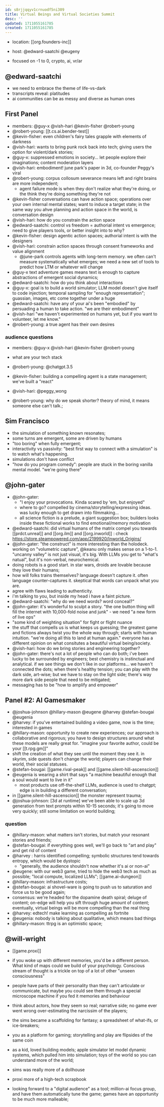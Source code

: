 ```yaml
---
id: s8rjjqqyv1crnuodf5ni309
title: Virtual Beings and Virtual Societies Summit
desc: ''
updated: 1711055161785
created: 1711055161785
---
```


- location: [[org.founders-inc]]
- host: @edward-saatchi @eugeny

- focused on -1 to 0, crypto, ai, vr/ar

## @edward-saatchi

- we need to embrace the theme of life-vs-dark
- transcripts reveal: platitudes
- ai communities can be as messy and diverse as human ones

## First Panel

- members: @guy-x @vish-hari @kevin-fisher @robert-young
- @robert-young: [[t.cs.ai.bender-test]]
- @kevin-fisher: even children's fairy tales grapple with elements of darkness
- @vish-hari: wants to bring punk rock back into tech;  giving users the option for violent/dark stories; 
- @guy-x: suppressed emotions in society... let people explore their imaginations; content moderation layers
- @vish-hari: embodiment! june park's paper in 3d, co-founder Peggy's viral 
- @robert-young: corpus collosum severance means left and right brains are more independent;
  - agent failure mode is when they don't realize what they're doing, or the think they're doing something they're not
- @kevin-fisher conversations can have action space; operations over your own internal mental states; want to induce a target state; in the same way you ahve planning and action space in the world, is conversation design
- @vish-hari: how do you constrain the action space
- @edward-saatchi: control vs freedom = authorial intent vs emergence; need to give players tools, or better insight into to why?
- @kevin-fisher: design agentic action spaces; authorial intent is with the designers
- @vish-hari: constrain action spaces through consent frameworks and value alignment
  - @june-park controls agents with long-term memory. we often can't measure systematically what emerges; we need a new set of tools to predict how LTM or whatever will change
- @guy-x text adventure games means text is enough to capture abstractions of emergent social dynamics; 
- @edward-saatchi: how do you think about interactions
- @guy-x: goal is to build a world simulator; LLM model doesn't give itself to code injection; temporal sampling for "enough representation"; guassian, images, etc come together under a huge
- @edward-saatchi: have any of your ai's been "embodied" by persuading a human to take action. "we are their embodiment"
- @vish-hari "we haven't experimented on humans yet, but if you want to volunteer, let me know."
- @robert-young: a true agent has their own desires

### audience questions
- members: @guy-x @vish-hari @kevin-fisher @robert-young

- what are your tech stack
- @robert-young: @chatgpt.3.5
- @kevin-fisher: building a compelling agent is a state management; we've built a "react" 
- @vish-hari: @peggy_wong
- @robert-young: why do we speak shorter? theory of mind, it means someone else can't talk.; 

## Sim Francisco

- the simulation of something known resonates; 
- some turns are emergent, some are driven by humans
- "too boring" when fully emergent; 
- interactivity vs passivity: "best first way to connect with a simulation" is to watch what's happening.
- simulations don't have conflict
- "how do you program comedy": people are stuck in the boring vanilla mental model. "we're going there"


## @john-gater

- @john-gater: 
  - "I enjoy your provocations. Kinda scared by 'em, but enjoyed"
  - where to go? compelled by cinema/storytelling/expressing ideas. was lucky enough to get drawn into filmmaking... 
  - all science fiction is a prelude, a giant suggestion box; builders looks inside these fictional works to find emotional/memory motivation
- @edward-saatchi:  did virtual humans of the matrix compel you towards [[prdct.unreal]] and [[org.ilm]] and [[org.inworld]] : check https://store.steampowered.com/app/2199920/Inworld_Origins/
- @john-gater: "the construct" is more interesting than the holodeck. working on "volumetric capture", @keanu only makes sense on a 1-to-1. "uncanny valley" is not just visual, it's big. With LLMs you get to "what's natual", but it's non-verbal, neurochemical. 
- doing robots is a good start. in star wars, droids are lovable because they love their humans; 
- how will folks trains themselves? language doesn't capture it. often language counter-captures it. skeptical that words can unpack what you are. 
- agree with flaws leading to authenticity. 
- i'm talking to you, but inside my head i have a faint picture. 
- @edward-saatchi: "why do we need words? word conceal?" 
- @john-gater: it's wonderful to sculpt a story. "the one button thing will fill the internet with 10,000-fold noise and junk" - we need "a new form of live ops"
- "some kind of weighting situation" for fight or flight nuance
- the stuff that compells us is what keeps us guessing; the greatest game and fictions always twist you the whole way through; starts with human intuition. "we're doing all this to land at human again." everyone has a different opinion on what consitutes a beautiful virtual being/society. 
- @vish-hari: how do we bring stories and engineering together?
- @john-gater: there's not a lot of people who can do both; i've been lucky to be surrounded by engineers; best chemistry is instinctual and analytical. if we see things we don't like in our platforms... we haven't connected the dots; when there's healthy tension; you can play with the dark side, art-wise; but we have to stay on the light side; there's way more dark side people that need to be mitigated; 
- messaging has to be "how to amplify and empower"

## Panel #2: AI Gamesmaker

- @joshua-johnson @hillary-mason @eugene @harvey @stefan-bougai @eugenia 
- @harvey: if you've entertained building a video game, now is the time; interested in games 
- @hillary-mason: opportunity to create new experiences; our approach is collaborative and rigorous; you have to design structures around what these models are really great for. "imagine your favorite author, could be your [[t.rpg.gm]]"
- shift the creation of what they see until the moment they see it. in skyrim, side quests don't change the world; players can change their world, their social statuses. 
- @stefan-bougai: [[game.rival-peak]] and [[game.silent-hill-ascenscion]]
- @eugenia is wearing a shirt that says "a machine beautiful enough that a soul would want to live in it"
  - most products use off-the-shelf LLMs, audience is used to chatgpt; edge is in building a different conversation; 
- in [[game.silent-hill-ascenscion]] the monster represent trauma; 
- @joshua-johnson: [3d at runtime] we've been able to scale up 3d generation from text prompts within 10-15 seconds; it's going to move very quickly; still some limitation on world building; 

### question

- @hillary-mason: what matters isn't stories, but match your resonant stories and friends; 
- @stefan-bougai: if everything goes well, we'll go back to "art and play" and get rid of content
- @harvey : harris identified compelling; symbolic structures tend towards entropy, which would be dystopic
  - "generally, the audience shouldn't now whether it's ai or non-ai"
- @eugene: with our web3 game, tried to hide the web3 tech as much as possible; "local compute, localized LLMs"; [[game.ai-dungeon]]
- @hillary-mason: infrastructure costs; 
- @stefan-bougai: ai shovel-ware is going to push us to saturation and force us to be good again; 
- consensus: we're headed for the dopamine death spiral; deluge of content; on-edge will help you sift through huge amount of content; eventually, virtual beings will be more compelling than the real thing
- @harvey: edtech! make learning as compelling as fortnite
- @eugenia: nobody is talking about qualitative, which means bad things
- @hillary-mason: ttrpg is an optimistic space; 

## @will-wright

- [[game.proxi]] 
- if you woke up with different memories, you'd be a different person. What kind of maps could we build of your psychology. Conscious stream of thought is a trickle on top of a lot of other "unseen consciousness"
- people have parts of their personality than they can't articulate or communicate, but maybe you could see them through a special microscope machine if you fed it memories and behaviour

- think about actors, how they seem so real; narrative side; no game ever went wrong over-estimating the narcissim of the players;
- the sims became a scaffolding for fantasy; a spreadsheet of what-ifs, or ice-breakers; 
- you as a platform for gaming; storytelling and play are flipsides of the same coin
- as a kid, loved building models; apple simulator let model dynamic systems, which pulled him into simulation; toys of the world so you can understand more of the world; 
- sims was really more of a dollhouse
- proxi more of a high-tech scrapbook
- looking forward to a "digital audience" as a tool; million-ai focus group, and have them automatically tune the game; games have an opportunity to be much more malleable; 